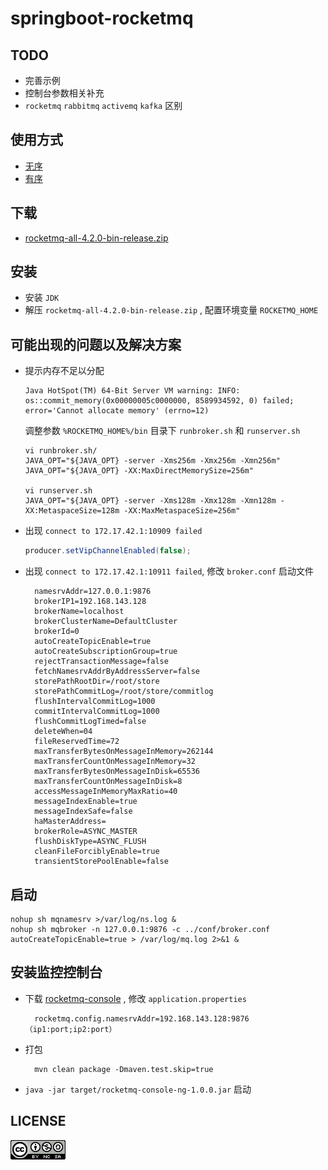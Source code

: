 # springboot-rocketmq

## TODO

- 完善示例
- 控制台参数相关补充
- `rocketmq` `rabbitmq` `activemq` `kafka` 区别 


## 使用方式

- [无序](client/src/main/java/edu/maskleo/client/simple)
- [有序](client/src/main/java/edu/maskleo/client/order)

## 下载

- [rocketmq-all-4.2.0-bin-release.zip](https://www.apache.org/dyn/closer.cgi?path=rocketmq/4.2.0/rocketmq-all-4.2.0-bin-release.zip)

## 安装

- 安装 `JDK`
- 解压 `rocketmq-all-4.2.0-bin-release.zip` , 配置环境变量 `ROCKETMQ_HOME`

## 可能出现的问题以及解决方案

- 提示内存不足以分配

    ```
    Java HotSpot(TM) 64-Bit Server VM warning: INFO: os::commit_memory(0x00000005c0000000, 8589934592, 0) failed; error='Cannot allocate memory' (errno=12)
    ```
  调整参数 `%ROCKETMQ_HOME%/bin` 目录下 `runbroker.sh` 和 `runserver.sh`
  
  ```shell
  vi runbroker.sh/
  JAVA_OPT="${JAVA_OPT} -server -Xms256m -Xmx256m -Xmn256m"
  JAVA_OPT="${JAVA_OPT} -XX:MaxDirectMemorySize=256m"
    
  vi runserver.sh
  JAVA_OPT="${JAVA_OPT} -server -Xms128m -Xmx128m -Xmn128m -XX:MetaspaceSize=128m -XX:MaxMetaspaceSize=256m"
  ```

- 出现 `connect to 172.17.42.1:10909 failed`

  ```java
  producer.setVipChannelEnabled(false);
  ```

- 出现 `connect to 172.17.42.1:10911 failed`, 修改 `broker.conf` 启动文件

  ```
    namesrvAddr=127.0.0.1:9876
    brokerIP1=192.168.143.128
    brokerName=localhost
    brokerClusterName=DefaultCluster
    brokerId=0
    autoCreateTopicEnable=true
    autoCreateSubscriptionGroup=true
    rejectTransactionMessage=false
    fetchNamesrvAddrByAddressServer=false
    storePathRootDir=/root/store
    storePathCommitLog=/root/store/commitlog
    flushIntervalCommitLog=1000
    commitIntervalCommitLog=1000
    flushCommitLogTimed=false
    deleteWhen=04
    fileReservedTime=72
    maxTransferBytesOnMessageInMemory=262144
    maxTransferCountOnMessageInMemory=32
    maxTransferBytesOnMessageInDisk=65536
    maxTransferCountOnMessageInDisk=8
    accessMessageInMemoryMaxRatio=40
    messageIndexEnable=true
    messageIndexSafe=false
    haMasterAddress=
    brokerRole=ASYNC_MASTER
    flushDiskType=ASYNC_FLUSH
    cleanFileForciblyEnable=true
    transientStorePoolEnable=false
  ```
  
## 启动

```shell
nohup sh mqnamesrv >/var/log/ns.log &
nohup sh mqbroker -n 127.0.0.1:9876 -c ../conf/broker.conf autoCreateTopicEnable=true > /var/log/mq.log 2>&1 &  
```

## 安装监控控制台

- 下载 [rocketmq-console](https://github.com/apache/rocketmq-externals/tree/master/rocketmq-console) , 修改 `application.properties` 

  ```properties
    rocketmq.config.namesrvAddr=192.168.143.128:9876（ip1:port;ip2:port）
  ```
- 打包

  ```properties
    mvn clean package -Dmaven.test.skip=true
  ```
 - `java -jar target/rocketmq-console-ng-1.0.0.jar` 启动 

## LICENSE

![](LICENSE.png)

